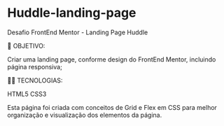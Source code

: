 # Huddle-landing-page
Desafio FrontEnd Mentor - Landing Page Huddle

🎯 OBJETIVO:

Criar uma landing page, conforme design do FrontEnd Mentor, incluindo página responsiva;

👩‍💻 TECNOLOGIAS:

HTML5
CSS3

Esta página foi criada com conceitos de Grid e Flex em CSS para melhor organização e visualização dos elementos da página.
